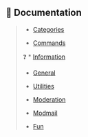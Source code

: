 ## 📜 Documentation <!-- {docsify-ignore-all} -->

> * [Categories](home/Categories.md 'Commands')
> 
> * [Commands](home/Commands.md 'Commands')
>
> ❓ * [Information](/Docs/information.md 'All the information commands?')
>
> * [General](/Docs/general.md 'General Stuff, you know?')
>
> * [Utilities](/Docs/utilities.md 'Usefull stuff')
>
> * [Moderation](/Docs/moderation.md 'BAN HAMMER!')
>
> * [Modmail](/Docs/modmail.md 'MOODMAIL STUFF')
>
> * [Fun](/Docs/fun.md '😄😅🤣')
